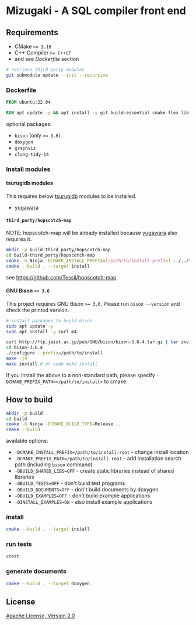 # Mizugaki - A SQL compiler front end

## Requirements

* CMake `>= 3.16`
* C++ Compiler `>= C++17`
* and see *Dockerfile* section

```sh
# retrieve third party modules
git submodule update --init --recursive
```

### Dockerfile

```dockerfile
FROM ubuntu:22.04

RUN apt update -y && apt install -y git build-essential cmake flex libfl-dev libgflags-dev ninja-build
```

optional packages:

* `bison` (only `>= 3.6`)
* `doxygen`
* `graphviz`
* `clang-tidy-14`

### Install modules

#### tsurugidb modules

This requires below [tsurugidb](https://github.com/project-tsurugi/tsurugidb) modules to be installed.

* [yugawara](https://github.com/project-tsurugi/yugawara)

#### `third_party/hopscotch-map`

NOTE: hopscotch-map will be already installed because [yugawara](https://github.com/project-tsurugi/yugawara) also requires it.

```sh
mkdir -p build-third_party/hopscotch-map
cd build-third_party/hopscotch-map
cmake -G Ninja -DCMAKE_INSTALL_PREFIX=[/path/to/install-prefix] ../../third_party/hopscotch-map
cmake --build . --target install
```

see https://github.com/Tessil/hopscotch-map

#### GNU Bison `>= 3.6`

This project requires GNU Bison `>= 3.6`.
Please run `bison --version` and check the printed version.

```sh
# install packages to build bison
sudo apt update -y
sudo apt install -y curl m4

curl http://ftp.jaist.ac.jp/pub/GNU/bison/bison-3.6.4.tar.gz | tar zxv
cd bison-3.6.4
./configure --prefix=/path/to/install
make -j4
make install # or sudo make install
```

If you install the above to a non-standard path, please specify `-DCMAKE_PREFIX_PATH=</path/to/install>` to cmake.

## How to build

```sh
mkdir -p build
cd build
cmake -G Ninja -DCMAKE_BUILD_TYPE=Release ..
cmake --build .
```

available options:

* `-DCMAKE_INSTALL_PREFIX=/path/to/install-root` - change install location
* `-DCMAKE_PREFIX_PATH=/path/to/install-root` - add installation search path (including `bison` command)
* `-DBUILD_SHARED_LIBS=OFF` - create static libraries instead of shared libraries
* `-DBUILD_TESTS=OFF` - don't build test programs
* `-DBUILD_DOCUMENTS=OFF` - don't build documents by doxygen
* `-DBUILD_EXAMPLES=OFF` - don't build example applications
* `-DINSTALL_EXAMPLES=ON` - also install example applications

### install

```sh
cmake --build . --target install
```

### run tests

```sh
ctest
```

### generate documents

```sh
cmake --build . --target doxygen
```

## License

[Apache License, Version 2.0](http://www.apache.org/licenses/LICENSE-2.0)
